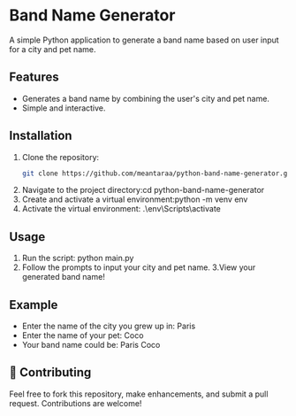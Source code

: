 # Band Name Generator

A simple Python application to generate a band name based on user input for a city and pet name.

## Features
- Generates a band name by combining the user's city and pet name.
- Simple and interactive.

## Installation
1. Clone the repository:
   ```bash
   git clone https://github.com/meantaraa/python-band-name-generator.git
2. Navigate to the project directory:cd python-band-name-generator
3. Create and activate a virtual environment:python -m venv env
4. Activate the virtual environment: .\env\Scripts\activate

## Usage
1. Run the script: python main.py
2. Follow the prompts to input your city and pet name.
3.View your generated band name!

## Example 
- Enter the name of the city you grew up in: Paris
- Enter the name of your pet: Coco
- Your band name could be: Paris Coco

## 🤝 Contributing
Feel free to fork this repository, make enhancements, and submit a pull request. Contributions are welcome!







